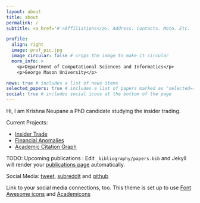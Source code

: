 ```yaml
---
layout: about
title: about
permalink: /
subtitle: <a href='#'>Affiliations</a>. Address. Contacts. Moto. Etc.

profile:
  align: right
  image: prof_pic.jpg
  image_circular: false # crops the image to make it circular
  more_info: >
    <p>Department of Computational Sciences and Informatics</p>
    <p>George Mason University</p>

news: true # includes a list of news items
selected_papers: true # includes a list of papers marked as "selected={true}"
social: true # includes social icons at the bottom of the page
---
```


Hi, I am Krishna Neupane a PhD candidate studying the insider trading.

Current Projects:
- [Insider Trade](https://github.com/krishpn/insidertrader.git)
- [Financial Anomalies](https://github.com/krishpn/financialanomalies)
- [Academic Citation Graph](https://github.com/krishpn/academic_graphs)

TODO: Upcoming publications :  Edit `_bibliography/papers.bib` and Jekyll will render your [publications page](/al-folio/publications/) automatically.

Social Media: [tweet](https://x.com/kneupane), [subreddit](https://www.reddit.com/user/okaychata/) and [github](https://github.com/krishpn)

Link to your social media connections, too. This theme is set up to use [Font Awesome icons](https://fontawesome.com/) and [Academicons](https://jpswalsh.github.io/academicons/)
